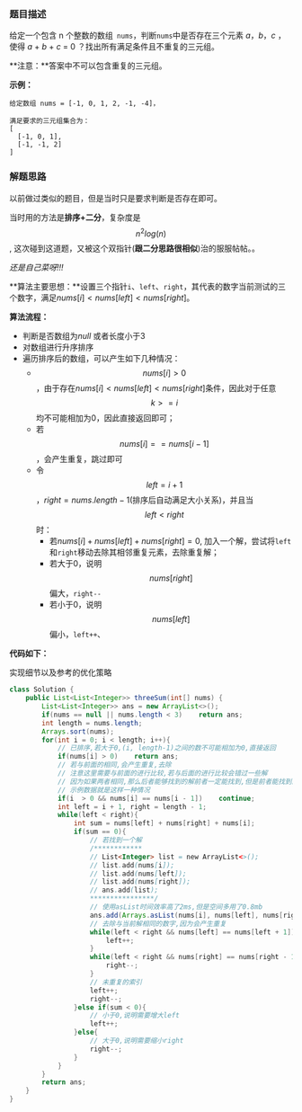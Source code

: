 ### 题目描述

给定一个包含 n 个整数的数组` nums`，判断` nums `中是否存在三个元素 *a*，*b*，*c* ，使得 *a* + *b* + *c* = 0 ？找出所有满足条件且不重复的三元组。

**注意：**答案中不可以包含重复的三元组。

**示例：**

```
给定数组 nums = [-1, 0, 1, 2, -1, -4]，

满足要求的三元组集合为：
[
  [-1, 0, 1],
  [-1, -1, 2]
]
```



### 解题思路

以前做过类似的题目，但是当时只是要求判断是否存在即可。

当时用的方法是**排序+二分**，复杂度是 $$ n^2 log(n) $$, 这次碰到这道题，又被这个双指针(**跟二分思路很相似**)治的服服帖帖。。

*还是自己菜呀!!!*

**算法主要思想：**设置三个指针`i`、`left`、`right`，其代表的数字当前测试的三个数字，满足$nums[i] < nums[left] < nums[right]$。

**算法流程：**

- 判断是否数组为*null* 或者长度小于3
- 对数组进行升序排序
- 遍历排序后的数组，可以产生如下几种情况：
  - $$nums[i] > 0$$，由于存在$nums[i] < nums[left] < nums[right]$条件，因此对于任意$$k >= i$$均不可能相加为0，因此直接返回即可；
  - 若$$nums[i] == nums[i - 1]$$，会产生重复，跳过即可
  - 令$$left = i + 1$$，$right = nums.length - 1$(排序后自动满足大小关系)，并且当$$left < right$$ 时：
    - 若$nums[i] + nums[left] + nums[right] = 0$, 加入一个解，尝试将`left`和`right`移动去除其相邻重复元素，去除重复解；
    - 若大于0，说明$$nums[right]$$ 偏大，`right--`
    - 若小于0，说明$$nums[left]$$偏小，`left++`、



**代码如下：**

实现细节以及参考的优化策略

```java
class Solution {
    public List<List<Integer>> threeSum(int[] nums) {
        List<List<Integer>> ans = new ArrayList<>();
        if(nums == null || nums.length < 3)    return ans;
        int length = nums.length;
        Arrays.sort(nums);
        for(int i = 0; i < length; i++){
            // 已排序,若大于0,(i, length-1)之间的数不可能相加为0,直接返回
            if(nums[i] > 0)    return ans;
            // 若与前面的相同,会产生重复,去除
            // 注意这里需要与前面的进行比较,若与后面的进行比较会错过一些解
            // 因为如果两者相同,那么后者能够找到的解前者一定能找到,但是前者能找到的后面不一定能找到
            // 示例数据就是这样一种情况
            if(i  > 0 && nums[i] == nums[i - 1])    continue;
            int left = i + 1, right = length - 1;
            while(left < right){
                int sum = nums[left] + nums[right] + nums[i];
                if(sum == 0){
                    // 若找到一个解
                    /************
                    // List<Integer> list = new ArrayList<>();
                    // list.add(nums[i]);
                    // list.add(nums[left]);
                    // list.add(nums[right]);
                    // ans.add(list);
                    ****************/
                    // 使用asList时间效率高了2ms,但是空间多用了0.8mb
                    ans.add(Arrays.asList(nums[i], nums[left], nums[right]));
                    // 去除与当前解相同的数字,因为会产生重复
                    while(left < right && nums[left] == nums[left + 1]){
                        left++;
                    }
                    while(left < right && nums[right] == nums[right - 1]){
                        right--;
                    }
                    // 未重复的索引
                    left++;
                    right--;
                }else if(sum < 0){
                    // 小于0,说明需要增大left
                    left++;
                }else{
                    // 大于0,说明需要缩小right
                    right--;
                }
            }
        }
        return ans;
    }
}
```




